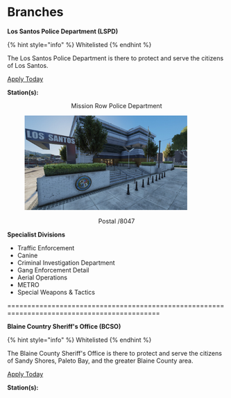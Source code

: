 # Branches

**Los Santos Police Department (LSPD)**

{% hint style="info" %}
Whitelisted
{% endhint %}

The Los Santos Police Department is there to protect and serve the citizens of Los Santos.

[Apply Today](https://discord.gg/Vgmmt3C)

**Station(s):**
<p align="center">
Mission Row Police Department
</p>

<figure><img src="../../../../.gitbook/assets/mrpd.jpg" alt="" width="375"><figcaption></figcaption></figure>
<p align="center">
Postal /8047
</p>

**Specialist Divisions**

* Traffic Enforcement
* Canine
* Criminal Investigation Department
* Gang Enforcement Detail
* Aerial Operations
* METRO
* Special Weapons & Tactics

============================================================================================

**Blaine Country Sheriff's Office (BCSO)**

{% hint style="info" %}
Whitelisted
{% endhint %}

The Blaine County Sheriff's Office is there to protect and serve the citizens of Sandy Shores, Paleto Bay, and the greater Blaine County area.

[Apply Today](https://discord.gg/Vgmmt3C)

**Station(s):**

